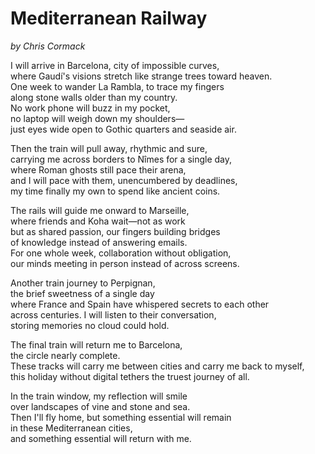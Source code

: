 # Mediterranean Railway
*by Chris Cormack*

I will arrive in Barcelona, city of impossible curves,\
where Gaudí's visions stretch like strange trees toward heaven.\
One week to wander La Rambla, to trace my fingers\
along stone walls older than my country.\
No work phone will buzz in my pocket,\
no laptop will weigh down my shoulders—\
just eyes wide open to Gothic quarters and seaside air.

Then the train will pull away, rhythmic and sure,\
carrying me across borders to Nîmes for a single day,\
where Roman ghosts still pace their arena,\
and I will pace with them, unencumbered by deadlines,\
my time finally my own to spend like ancient coins.

The rails will guide me onward to Marseille,\
where friends and Koha wait—not as work\
but as shared passion, our fingers building bridges\
of knowledge instead of answering emails.\
For one whole week, collaboration without obligation,\
our minds meeting in person instead of across screens.

Another train journey to Perpignan,\
the brief sweetness of a single day\
where France and Spain have whispered secrets to each other\
across centuries. I will listen to their conversation,\
storing memories no cloud could hold.

The final train will return me to Barcelona,\
the circle nearly complete.\
These tracks will carry me between cities
and carry me back to myself,\
this holiday without digital tethers
the truest journey of all.

In the train window, my reflection will smile\
over landscapes of vine and stone and sea.\
Then I'll fly home, but something essential will remain\
in these Mediterranean cities,\
and something essential will return with me.